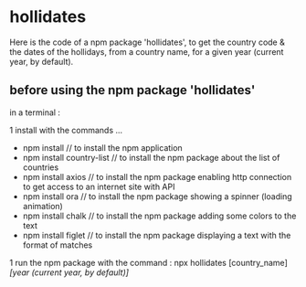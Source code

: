 # hollidates
Here is the code of a npm package 'hollidates', to get the country code & the dates of the hollidays, from a country name, for a given year (current year, by default).

## before using the npm package 'hollidates'

in a terminal :

1 install with the commands ... 
 * npm install                // to install the npm application
 * npm install country-list   // to install the npm package about the list of countries
 * npm install axios          // to install the npm package enabling http connection to get access to an internet site with API
 * npm install ora            // to install the npm package showing a spinner (loading animation)
 * npm install chalk          // to install the npm package adding some colors to the text
 * npm install figlet         // to install the npm package displaying a text with the format of matches

1 run the npm package with the command :
  npx hollidates [country_name] *[year (current year, by default)]*

